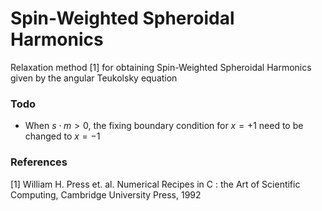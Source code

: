 # Spin-Weighted Spheroidal Harmonics 

Relaxation method [1] for obtaining Spin-Weighted Spheroidal Harmonics given by the angular Teukolsky equation

### Todo
- When $s \cdot m > 0$, the fixing boundary condition for $x=+1$ need to be changed to $x=-1$


### References

[1] William H. Press et. al. Numerical Recipes in C : the Art of Scientific Computing, Cambridge University Press, 1992
